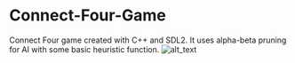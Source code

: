 # Connect-Four-Game
Connect Four game created with C++ and SDL2.
It uses alpha-beta pruning for AI with some basic heuristic function.
![alt_text](https://github.com/nevermoreflicka/Connect-Four/blob/master/ConnectFour.jpg)
